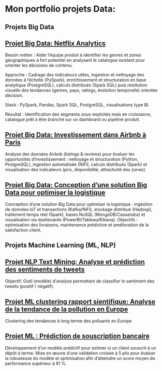 # Mon portfolio projets Data:

## Projets Big Data

## [Projet Big Data: Netflix Analytics](https://github.com/gbangout/projet-big-data-netflix-analytics.git)
Besoin métier : Aider l’équipe produit à identifier les genres et zones géographiques à fort potentiel en analysant le catalogue existant pour orienter les décisions de contenu.

Approche : Cadrage des indicateurs utiles, ingestion et nettoyage des données à l’échelle (PySpark), enrichissement et structuration en base analytique (PostgreSQL), calculs distribués (Spark SQL) puis restitution visuelle des tendances (genres, pays, ratings, évolution temporelle) orientée décision.

Stack : PySpark, Pandas, Spark SQL, PostgreSQL, visualisations type BI.

Résultat : Identification des segments sous-exploités mais en croissance, catalogue prêt à être branché sur un dashboard ou pipeline produit.

## [Projet Big Data: Investissement dans Airbnb à Paris](https://github.com/gbangout/projet-big-data-investissement-airbnb.git)
Analyse des données Airbnb (listings & reviews) pour évaluer les opportunités d’investissement : nettoyage et structuration (Python, PostgreSQL), ingestion automatisée (NiFi), calculs distribués (Spark) et visualisation des indicateurs (prix, disponibilité, attractivité des zones).

## [Projet Big Data: Conception d’une solution Big Data pour optimiser la logistique](https://github.com/gbangout/gestion-de-projet-big-data-logistics.git)
Conception d’une solution Big Data pour optimiser la logistique : ingestion de données IoT et transactions (Kafka/NiFi), stockage distribué (Hadoop), traitement temps réel (Spark), bases NoSQL (MongoDB/Cassandra) et visualisation via dashboards (PowerBI/Tableau/Kibana). Objectifs : optimisation des livraisons, maintenance prédictive et amélioration de la satisfaction client.

## Projets Machine Learning (ML, NLP)

## [Projet NLP Text Mining: Analyse et prédiction des sentiments de tweets](https://github.com/gbangout/text-mining-sentiment.git)
Objectif: Outil (modèle) d'analyse permettant de classifier le sentiment des tweets (positif / négatif).

## [Projet ML clustering rapport sientifique: Analyse de la tendance de la pollution en Europe](https://www.eionet.europa.eu/etcs/etc-he/products/etc-he-products/etc-he-reports/etc-he-report-2023-8-long-term-trends-of-air-pollutants-at-european-and-national-level-2005-2021)
Clustering des tendances à long terme des polluants en Europe

## [Projet ML : Prédiction de souscription bancaire](https://github.com/gbangout-apziva/term-deposit.git)
Développement d’un modèle prédictif pour estimer si un client souscrit à un dépôt à terme. Mise en œuvre d’une validation croisée à 5 plis pour évaluer la robustesse du modèle et optimisation afin d’atteindre un score moyen de performance supérieur à 81 %.
